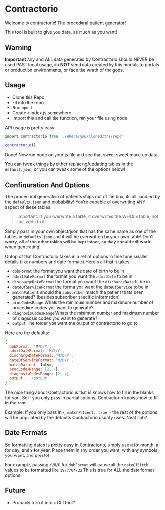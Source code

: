 # Contractorio

Welcome to contractorio! The procedural patient generator!

This tool is built to give you data, as much as you want!

## Warning

**Important** Any and ALL data generated by Contractorio should NEVER be used PAST local usage, do **NOT** send data created by this module to portals or production environments, or face the wrath of the gods.

## Usage

- Clone this Repo
- `cd` into the repo
- Run `npm i`
- Create a index.js somewhere
- Import this and call the function, run your file using node

API usage is pretty easy:
```js
import contractorio from './Where/you/cloned/the/repo'

contractorio()
```
Done! Now run node on your js file and see that sweet sweet made up data.

You can tweak things by either replacing/updating tables in the `default.json`, or you can tweak some of the options below!

## Configuration And Options

The procedural generation of patients ships out of the box, its all handled by the `defaults.json` and probability! You're capable of overwriting ANY aspect of these tables.

> Important: If you overwrite a table, it overwrites the WHOLE table, not just adds to it.

Simply pass in your own object/json that has the same name as one of the tables in `defaults.json` and it will be overwritten by your own table! Don't worry, all of the other tables will be kept intact, so they should still work when generating!

Ontop of that Contractorio takes in a set of options to fine tune smaller details (like numbers and date formats) Here's all that it takes:

- `dobFormat` the format you want the date of birth to be in
- `admitDateFormat` the format you want the `admitDate` to be in
- `dischargeDateFormat` the format you want the `dischargeDate` to be in
- `dateOfServiceFormat` the forma you want the `dateOfService` to be in
- `matchPatient` should the `subscriber` match the patient thats been generated? (besides subscriber specific information)
- `procCodesRange` Whats the minimum number and maximum number of procedure codes you want to generate?
- `diagnosisCodesRange` Whats the minimum number and maximum number of diagnosis codes you want to generate?
- `output` The folder you want the output of contractorio to go to

Here are the defaults:

```js
{
  dobFormat: 'M/D/Y',
  admitDateFormat: 'M/D/Y',
  dischargeDateFormat: 'M/D/Y',
  dateOfServiceFormat: 'M/D/Y',
  matchPatient: false,
  procCodesRange: [2, 4],
  diagnosisCodesRange: [2, 4],
  output: './output'
}
```

The nice thing about Contractorio is that is knows how to fill in the blanks for you. So if you only pass in partial options, Contractorio knows how to fill in the rest.

Example: If you only pass in `{ matchPatient: true }` the rest of the options will be populated by the defaults Contractorio usually uses. Neat huh?

## Date Formats

So formatting dates is pretty easy in Contractorio, simply use `M` for month, `D` for day, and `Y` for year. Place them in any order you want, with any symbols you want, and presto!

For example, passing `Y/M/D` for `dobFormat` will cause all the `dateOfBirth` values to be formatted like `1977/04/22` This is true for ALL the date format options.

## Future

- Probably turn it into a CLI tool?

